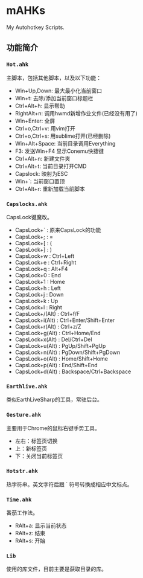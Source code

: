 # mAHKs
My Autohotkey Scripts.

## 功能简介

### `Hot.ahk`
主脚本，包括其他脚本，以及以下功能：

* Win+Up,Down: 最大最小化当前窗口
* Win+t: 去除/添加当前窗口标题栏
* Ctrl+Alt+h: 显示帮助
* RightAlt+n: 调用hwmd新增作业文件(已经没有用了)
* Win+Enter: 全屏
* Ctrl+o,Ctrl+v: 用vim打开
* Ctrl+o,Ctrl+s: 用sublime打开(已经删除)
* Win+Alt+Space: 当前目录调用Everything
* F3: 发送Win+F4 显示Conemu快捷键
* Ctrl+Alt+n: 新建文件夹
* Ctrl+Alt+t: 当前目录打开CMD
* Capslock: 映射为ESC
* Win+`: 当前窗口置顶
* Ctrl+Alt+r: 重新加载当前脚本

### `Capslocks.ahk`
CapsLock键魔改。

* CapsLock+` : 原来CapsLock的功能
* CapsLock+; : =
* CapsLock+[ : (
* CapsLock+] : )
* CapsLock+w : Ctrl+Left
* CapsLock+e : Ctrl+Right
* CapsLock+q : Alt+F4
* CapsLock+0 : End
* CapsLock+1 : Home
* CapsLock+h : Left
* CapsLock+j : Down
* CapsLock+k : Up
* CapsLock+l : Right
* CapsLock+/(Alt) : Ctrl+f/F
* CapsLock+i(Alt) : Ctrl+Enter/Shift+Enter
* CapsLock+r(Alt) : Ctrl+z/Z
* CapsLock+g(Alt) : Ctrl+Home/End
* CapsLock+x(Alt) : Del/Ctrl+Del
* CapsLock+u(Alt) : PgUp/Shift+PgUp
* CapsLock+n(Alt) : PgDown/Shift+PgDown
* CapsLock+o(Alt) : Home/Shift+Home
* CapsLock+p(Alt) : End/Shift+End
* CapsLock+d(Alt) : Backspace/Ctrl+Backspace

### `Earthlive.ahk`
类似EarthLiveSharp的工具，常驻后台。

### `Gesture.ahk`
主要用于Chrome的鼠标右键手势工具。

* 左右：标签页切换
* 上：新标签页
* 下：关闭当前标签页

### `Hotstr.ahk`
热字符串。英文字符后跟 ` 符号转换成相应中文标点。

### `Time.ahk`
番茄工作法。

* RAlt+a: 显示当前状态
* RAlt+z: 结束
* RAlt+s: 开始

### `Lib`
使用的库文件，目前主要是获取目录的库。
